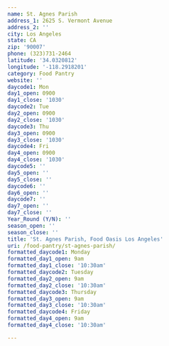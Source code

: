 ```yaml
---
name: St. Agnes Parish
address_1: 2625 S. Vermont Avenue
address_2: ''
city: Los Angeles
state: CA
zip: '90007'
phone: (323)731-2464
latitude: '34.0320812'
longitude: '-118.2918201'
category: Food Pantry
website: ''
daycode1: Mon
day1_open: 0900
day1_close: '1030'
daycode2: Tue
day2_open: 0900
day2_close: '1030'
daycode3: Thu
day3_open: 0900
day3_close: '1030'
daycode4: Fri
day4_open: 0900
day4_close: '1030'
daycode5: ''
day5_open: ''
day5_close: ''
daycode6: ''
day6_open: ''
daycode7: ''
day7_open: ''
day7_close: ''
Year_Round (Y/N): ''
season_open: ''
season_close: ''
title: 'St. Agnes Parish, Food Oasis Los Angeles'
uri: /food-pantry/st-agnes-parish/
formatted_daycode1: Monday
formatted_day1_open: 9am
formatted_day1_close: '10:30am'
formatted_daycode2: Tuesday
formatted_day2_open: 9am
formatted_day2_close: '10:30am'
formatted_daycode3: Thursday
formatted_day3_open: 9am
formatted_day3_close: '10:30am'
formatted_daycode4: Friday
formatted_day4_open: 9am
formatted_day4_close: '10:30am'

---
```

